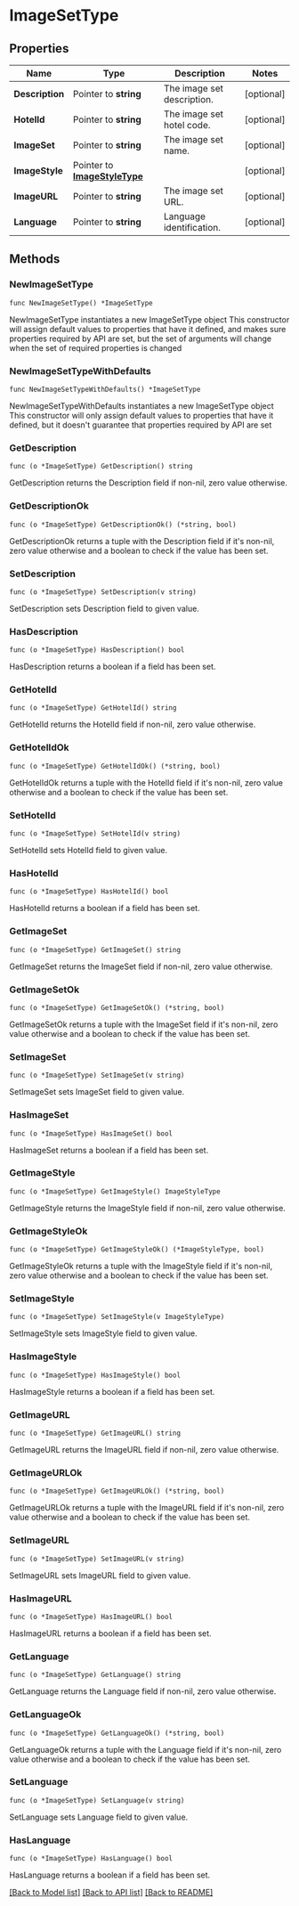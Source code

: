 # ImageSetType

## Properties

Name | Type | Description | Notes
------------ | ------------- | ------------- | -------------
**Description** | Pointer to **string** | The image set description. | [optional] 
**HotelId** | Pointer to **string** | The image set hotel code. | [optional] 
**ImageSet** | Pointer to **string** | The image set name. | [optional] 
**ImageStyle** | Pointer to [**ImageStyleType**](ImageStyleType.md) |  | [optional] 
**ImageURL** | Pointer to **string** | The image set URL. | [optional] 
**Language** | Pointer to **string** | Language identification. | [optional] 

## Methods

### NewImageSetType

`func NewImageSetType() *ImageSetType`

NewImageSetType instantiates a new ImageSetType object
This constructor will assign default values to properties that have it defined,
and makes sure properties required by API are set, but the set of arguments
will change when the set of required properties is changed

### NewImageSetTypeWithDefaults

`func NewImageSetTypeWithDefaults() *ImageSetType`

NewImageSetTypeWithDefaults instantiates a new ImageSetType object
This constructor will only assign default values to properties that have it defined,
but it doesn't guarantee that properties required by API are set

### GetDescription

`func (o *ImageSetType) GetDescription() string`

GetDescription returns the Description field if non-nil, zero value otherwise.

### GetDescriptionOk

`func (o *ImageSetType) GetDescriptionOk() (*string, bool)`

GetDescriptionOk returns a tuple with the Description field if it's non-nil, zero value otherwise
and a boolean to check if the value has been set.

### SetDescription

`func (o *ImageSetType) SetDescription(v string)`

SetDescription sets Description field to given value.

### HasDescription

`func (o *ImageSetType) HasDescription() bool`

HasDescription returns a boolean if a field has been set.

### GetHotelId

`func (o *ImageSetType) GetHotelId() string`

GetHotelId returns the HotelId field if non-nil, zero value otherwise.

### GetHotelIdOk

`func (o *ImageSetType) GetHotelIdOk() (*string, bool)`

GetHotelIdOk returns a tuple with the HotelId field if it's non-nil, zero value otherwise
and a boolean to check if the value has been set.

### SetHotelId

`func (o *ImageSetType) SetHotelId(v string)`

SetHotelId sets HotelId field to given value.

### HasHotelId

`func (o *ImageSetType) HasHotelId() bool`

HasHotelId returns a boolean if a field has been set.

### GetImageSet

`func (o *ImageSetType) GetImageSet() string`

GetImageSet returns the ImageSet field if non-nil, zero value otherwise.

### GetImageSetOk

`func (o *ImageSetType) GetImageSetOk() (*string, bool)`

GetImageSetOk returns a tuple with the ImageSet field if it's non-nil, zero value otherwise
and a boolean to check if the value has been set.

### SetImageSet

`func (o *ImageSetType) SetImageSet(v string)`

SetImageSet sets ImageSet field to given value.

### HasImageSet

`func (o *ImageSetType) HasImageSet() bool`

HasImageSet returns a boolean if a field has been set.

### GetImageStyle

`func (o *ImageSetType) GetImageStyle() ImageStyleType`

GetImageStyle returns the ImageStyle field if non-nil, zero value otherwise.

### GetImageStyleOk

`func (o *ImageSetType) GetImageStyleOk() (*ImageStyleType, bool)`

GetImageStyleOk returns a tuple with the ImageStyle field if it's non-nil, zero value otherwise
and a boolean to check if the value has been set.

### SetImageStyle

`func (o *ImageSetType) SetImageStyle(v ImageStyleType)`

SetImageStyle sets ImageStyle field to given value.

### HasImageStyle

`func (o *ImageSetType) HasImageStyle() bool`

HasImageStyle returns a boolean if a field has been set.

### GetImageURL

`func (o *ImageSetType) GetImageURL() string`

GetImageURL returns the ImageURL field if non-nil, zero value otherwise.

### GetImageURLOk

`func (o *ImageSetType) GetImageURLOk() (*string, bool)`

GetImageURLOk returns a tuple with the ImageURL field if it's non-nil, zero value otherwise
and a boolean to check if the value has been set.

### SetImageURL

`func (o *ImageSetType) SetImageURL(v string)`

SetImageURL sets ImageURL field to given value.

### HasImageURL

`func (o *ImageSetType) HasImageURL() bool`

HasImageURL returns a boolean if a field has been set.

### GetLanguage

`func (o *ImageSetType) GetLanguage() string`

GetLanguage returns the Language field if non-nil, zero value otherwise.

### GetLanguageOk

`func (o *ImageSetType) GetLanguageOk() (*string, bool)`

GetLanguageOk returns a tuple with the Language field if it's non-nil, zero value otherwise
and a boolean to check if the value has been set.

### SetLanguage

`func (o *ImageSetType) SetLanguage(v string)`

SetLanguage sets Language field to given value.

### HasLanguage

`func (o *ImageSetType) HasLanguage() bool`

HasLanguage returns a boolean if a field has been set.


[[Back to Model list]](../README.md#documentation-for-models) [[Back to API list]](../README.md#documentation-for-api-endpoints) [[Back to README]](../README.md)



